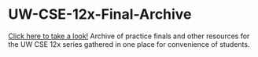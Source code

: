 # UW-CSE-12x-Final-Archive
<a href="https://12xarchive.github.io">Click here to take a look!</a>
Archive of practice finals and other resources for the UW CSE 12x series gathered in one place for convenience of students.
